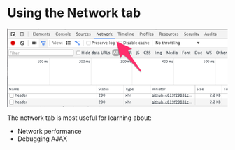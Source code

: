 # Using the Network tab

![console](../assets/debug-network.png)

The network tab is most useful for learning about:

* Network performance
* Debugging AJAX

